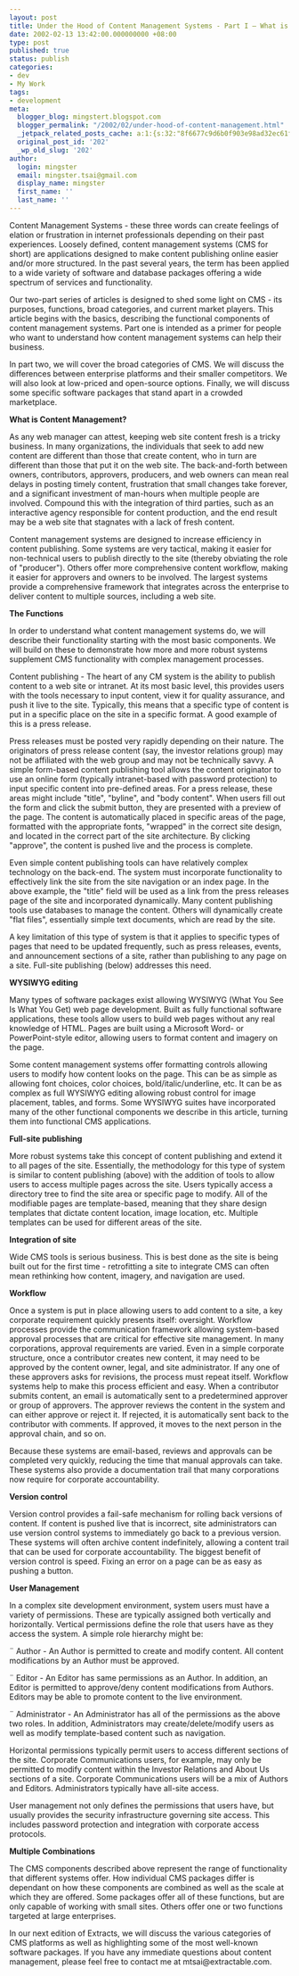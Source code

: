 ```yaml
---
layout: post
title: Under the Hood of Content Management Systems - Part I – What is a CMS?
date: 2002-02-13 13:42:00.000000000 +08:00
type: post
published: true
status: publish
categories:
- dev
- My Work
tags:
- development
meta:
  blogger_blog: mingstert.blogspot.com
  blogger_permalink: "/2002/02/under-hood-of-content-management.html"
  _jetpack_related_posts_cache: a:1:{s:32:"8f6677c9d6b0f903e98ad32ec61f8deb";a:2:{s:7:"expires";i:1447045572;s:7:"payload";a:3:{i:0;a:1:{s:2:"id";i:16;}i:1;a:1:{s:2:"id";i:135;}i:2;a:1:{s:2:"id";i:10;}}}}
  original_post_id: '202'
  _wp_old_slug: '202'
author:
  login: mingster
  email: mingster.tsai@gmail.com
  display_name: mingster
  first_name: ''
  last_name: ''
---
```

<p>Content Management Systems - these three words can create feelings of elation or frustration in internet professionals depending on their past experiences. Loosely defined, content management systems (CMS for short) are applications designed to make content publishing online easier and/or more structured. In the past several years, the term has been applied to a wide variety of software and database packages offering a wide spectrum of services and functionality.</p>
<p>
<p>Our two-part series of articles is designed to shed some light on CMS - its purposes, functions, broad categories, and current market players. This article begins with the basics, describing the functional components of content management systems. Part one is intended as a primer for people who want to understand how content management systems can help their business.</p>
<p>
<p>In part two, we will cover the broad categories of CMS. We will discuss the differences between enterprise platforms and their smaller competitors. We will also look at low-priced and open-source options. Finally, we will discuss some specific software packages that stand apart in a crowded marketplace.</p>
<p>
<p><b>What is Content Management?</b></p>
<p>
<p>As any web manager can attest, keeping web site content fresh is a tricky business. In many organizations, the individuals that seek to add new content are different than those that create content, who in turn are different than those that put it on the web site. The back-and-forth between owners, contributors, approvers, producers, and web owners can mean real delays in posting timely content, frustration that small changes take forever, and a significant investment of man-hours when multiple people are involved. Compound this with the integration of third parties, such as an interactive agency responsible for content production, and the end result may be a web site that stagnates with a lack of fresh content.</p>
<p>
<p>Content management systems are designed to increase efficiency in content publishing. Some systems are very tactical, making it easier for non-technical users to publish directly to the site (thereby obviating the role of "producer"). Others offer more comprehensive content workflow, making it easier for approvers and owners to be involved. The largest systems provide a comprehensive framework that integrates across the enterprise to deliver content to multiple sources, including a web site.</p>
<p>
<p><b>The Functions</b></p>
<p>
<p>In order to understand what content management systems do, we will describe their functionality starting with the most basic components. We will build on these to demonstrate how more and more robust systems supplement CMS functionality with complex management processes.</p>
<p>
<p>Content publishing - The heart of any CM system is the ability to publish content to a web site or intranet. At its most basic level, this provides users with the tools necessary to input content, view it for quality assurance, and push it live to the site. Typically, this means that a specific type of content is put in a specific place on the site in a specific format. A good example of this is a press release.</p>
<p>
<p>Press releases must be posted very rapidly depending on their nature. The originators of press release content (say, the investor relations group) may not be affiliated with the web group and may not be technically savvy. A simple form-based content publishing tool allows the content originator to use an online form (typically intranet-based with password protection) to input specific content into pre-defined areas. For a press release, these areas might include "title", "byline", and "body content". When users fill out the form and click the submit button, they are presented with a preview of the page. The content is automatically placed in specific areas of the page, formatted with the appropriate fonts, "wrapped" in the correct site design, and located in the correct part of the site architecture. By clicking "approve", the content is pushed live and the process is complete.</p>
<p>
<p>Even simple content publishing tools can have relatively complex technology on the back-end. The system must incorporate functionality to effectively link the site from the site navigation or an index page. In the above example, the "title" field will be used as a link from the press releases page of the site and incorporated dynamically. Many content publishing tools use databases to manage the content. Others will dynamically create "flat files", essentially simple text documents, which are read by the site.</p>
<p>
<p>A key limitation of this type of system is that it applies to specific types of pages that need to be updated frequently, such as press releases, events, and announcement sections of a site, rather than publishing to any page on a site. Full-site publishing (below) addresses this need.</p>
<p>
<p><b>WYSIWYG editing</b></p>
<p>
<p>Many types of software packages exist allowing WYSIWYG (What You See Is What You Get) web page development. Built as fully functional software applications, these tools allow users to build web pages without any real knowledge of HTML. Pages are built using a Microsoft Word- or PowerPoint-style editor, allowing users to format content and imagery on the page.</p>
<p>
<p>Some content management systems offer formatting controls allowing users to modify how content looks on the page. This can be as simple as allowing font choices, color choices, bold/italic/underline, etc. It can be as complex as full WYSIWYG editing allowing robust control for image placement, tables, and forms. Some WYSIWYG suites have incorporated many of the other functional components we describe in this article, turning them into functional CMS applications.</p>
<p>
<p><b>Full-site publishing</b></p>
<p>
<p>More robust systems take this concept of content publishing and extend it to all pages of the site. Essentially, the methodology for this type of system is similar to content publishing (above) with the addition of tools to allow users to access multiple pages across the site. Users typically access a directory tree to find the site area or specific page to modify. All of the modifiable pages are template-based, meaning that they share design templates that dictate content location, image location, etc. Multiple templates can be used for different areas of the site.</p>
<p>
<p><b>Integration of site</b></p>
<p>
<p>Wide CMS tools is serious business. This is best done as the site is being built out for the first time - retrofitting a site to integrate CMS can often mean rethinking how content, imagery, and navigation are used.</p>
<p>
<p><b>Workflow</b></p>
<p>
<p>Once a system is put in place allowing users to add content to a site, a key corporate requirement quickly presents itself: oversight. Workflow processes provide the communication framework allowing system-based approval processes that are critical for effective site management. In many corporations, approval requirements are varied. Even in a simple corporate structure, once a contributor creates new content, it may need to be approved by the content owner, legal, and site administrator. If any one of these approvers asks for revisions, the process must repeat itself. Workflow systems help to make this process efficient and easy. When a contributor submits content, an email is automatically sent to a predetermined approver or group of approvers. The approver reviews the content in the system and can either approve or reject it. If rejected, it is automatically sent back to the contributor with comments. If approved, it moves to the next person in the approval chain, and so on.</p>
<p>
<p>Because these systems are email-based, reviews and approvals can be completed very quickly, reducing the time that manual approvals can take. These systems also provide a documentation trail that many corporations now require for corporate accountability.</p>
<p>
<p><b>Version control</b></p>
<p>
<p>Version control provides a fail-safe mechanism for rolling back versions of content. If content is pushed live that is incorrect, site administrators can use version control systems to immediately go back to a previous version. These systems will often archive content indefinitely, allowing a content trail that can be used for corporate accountability. The biggest benefit of version control is speed. Fixing an error on a page can be as easy as pushing a button. </p>
<p>
<p><b>User Management</b></p>
<p>
<p>In a complex site development environment, system users must have a variety of permissions. These are typically assigned both vertically and horizontally. Vertical permissions define the role that users have as they access the system. A simple role hierarchy might be: </p>
<p>
<p>¨ Author - An Author is permitted to create and modify content. All content modifications by an Author must be approved. </p>
<p>
<p>¨ Editor - An Editor has same permissions as an Author. In addition, an Editor is permitted to approve/deny content modifications from Authors. Editors may be able to promote content to the live environment. </p>
<p>
<p>¨ Administrator - An Administrator has all of the permissions as the above two roles. In addition, Administrators may create/delete/modify users as well as modify template-based content such as navigation. </p>
<p>
<p>Horizontal permissions typically permit users to access different sections of the site. Corporate Communications users, for example, may only be permitted to modify content within the Investor Relations and About Us sections of a site. Corporate Communications users will be a mix of Authors and Editors. Administrators typically have all-site access.</p>
<p>
<p>User management not only defines the permissions that users have, but usually provides the security infrastructure governing site access. This includes password protection and integration with corporate access protocols.</p>
<p>
<p><b>Multiple Combinations</b></p>
<p>
<p>The CMS components described above represent the range of functionality that different systems offer. How individual CMS packages differ is dependant on how these components are combined as well as the scale at which they are offered. Some packages offer all of these functions, but are only capable of working with small sites. Others offer one or two functions targeted at large enterprises.</p>
<p>
<p>In our next edition of Extracts, we will discuss the various categories of CMS platforms as well as highlighting some of the most well-known software packages. If you have any immediate questions about content management, please feel free to contact me at mtsai@extractable.com.</p>
<p></p>
